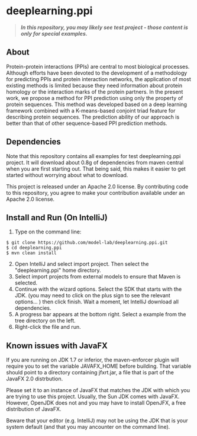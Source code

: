 # deeplearning.ppi

>***In this repository, you may likely see test project - those content is only for special examples.***

## About

Protein-protein interactions (PPIs) are central to most biological processes. Although efforts have been devoted to the development of a methodology for predicting PPIs and protein interaction networks, the application of most existing methods is limited because they need information about protein homology or the interaction marks of the protein partners. In the present work, we propose a method for PPI prediction using only the property of protein sequences. This method was developed based on a deep learning framework combined with a K-means-based conjoint triad feature for describing protein sequences. The prediction ability of our approach is better than that of other sequence-based PPI prediction methods.

## Dependencies
Note that this repository contains all examples for test deeplearning.ppi project. It will download about 0.8g of dependencies from maven central when you are first starting out. That being said, this makes it easier to get started without worrying about what to download. 

This project is released under an Apache 2.0 license. By contributing code to this repository, you agree to make your contribution available under an Apache 2.0 license.

## Install and Run (On IntelliJ)

1. Type on the command line:

```
$ git clone https://github.com/model-lab/deeplearning.ppi.git
$ cd deeplearning.ppi
$ mvn clean install
```

2. Open IntelliJ and select import project. Then select the "deeplearning.ppi" home directory.
3. Select import projects from external models to ensure that Maven is selected.
4. Continue with the wizard options. Select the SDK that starts with the JDK. (you may need to click on the plus sign to see the relevant options... ) then click finish. Wait a moment, let IntelliJ download all dependencies.
5. A progress bar appears at the bottom right. Select a example from the tree directory on the left.
6. Right-click the file and run.

## Known issues with JavaFX

If you are running on JDK 1.7 or inferior, the maven-enforcer plugin will require you to set the variable JAVAFX_HOME before building. That variable should point to a directory containing jfxrt.jar, a file that is part of the JavaFX 2.0 distrbution.

Please set it to an instance of JavaFX that matches the JDK with which you are trying to use this project. Usually, the Sun JDK comes with JavaFX. However, OpenJDK does not and you may have to install OpenJFX, a free distribution of JavaFX.

Beware that your editor (e.g. IntelliJ) may not be using the JDK that is your system default (and that you may ancounter on the command line).
